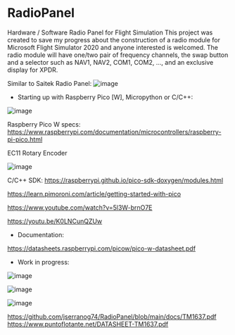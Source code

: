 # RadioPanel

Hardware / Software Radio Panel for Flight Simulation
This project was created to save my progress about the construction of a radio module for Microsoft Flight Simulator 2020 and anyone interested is welcomed. 
The radio module will have one/two pair of frequency channels, the swap button and a selector such as NAV1, NAV2, COM1, COM2, ..., and an exclusive display for XPDR.

Similar to Saitek Radio Panel:
![image](https://user-images.githubusercontent.com/69823432/217115577-0242d6c0-e72d-4924-8ed6-9a1e6c0883b8.png)


* Starting up with Raspberry Pico [W], Micropython or C/C++:

![image](https://user-images.githubusercontent.com/69823432/217314903-9f5fdfa1-0c98-4782-a3bd-9f0723fa4536.png)

Raspberry Pico W specs: 
https://www.raspberrypi.com/documentation/microcontrollers/raspberry-pi-pico.html

EC11 Rotary Encoder

![image](https://user-images.githubusercontent.com/69823432/221762778-08de983b-b1ae-419e-bff0-e21c4793579f.png)


C/C++ SDK: 
https://raspberrypi.github.io/pico-sdk-doxygen/modules.html


https://learn.pimoroni.com/article/getting-started-with-pico

https://www.youtube.com/watch?v=5l3W-brnO7E

https://youtu.be/K0LNCunQZUw

* Documentation:

https://datasheets.raspberrypi.com/picow/pico-w-datasheet.pdf

* Work in progress:

![image](https://user-images.githubusercontent.com/69823432/216832567-97669250-eff2-4193-9b6c-9eaf749dbc31.png)

![image](https://user-images.githubusercontent.com/69823432/217441564-3c75e7d6-d6ab-4a75-ad6f-65309a474eca.png)


![image](https://user-images.githubusercontent.com/69823432/216832738-495a19f0-c244-4e3f-ae5f-74d663e1e25a.png)


https://github.com/jserranog74/RadioPanel/blob/main/docs/TM1637.pdf
https://www.puntoflotante.net/DATASHEET-TM1637.pdf
